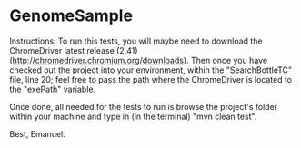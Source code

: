 # GenomeSample
Instructions:
To run this tests, you will maybe need to download the ChromeDriver latest release (2.41)(http://chromedriver.chromium.org/downloads). 
Then once you have checked out the project into your environment, within the "SearchBottleTC" file, line 20; feel free to pass the path
where the ChromeDriver is located to the "exePath" variable.

Once done, all needed for the tests to run is browse the project's folder within your machine and type in (in the terminal) "mvn clean test".

Best,
Emanuel.
